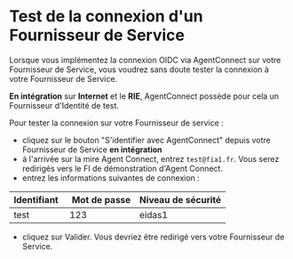 # Test de la connexion d'un Fournisseur de Service

Lorsque vous implémentez la connexion OIDC via AgentConnect sur votre Fournisseur de Service, vous voudrez sans doute tester la connexion à votre Fournisseur de Service.

**En intégration** sur **Internet** et le **RIE**, AgentConnect possède pour cela un Fournisseur d'Identité de test.

Pour tester la connexion sur votre Fournisseur de service :
- cliquez sur le bouton "S'identifier avec AgentConnect" depuis votre Fournisseur de Service **en intégration**
- à l'arrivée sur la mire Agent Connect, entrez `test@fia1.fr`. Vous serez redirigés vers le FI de démonstration d'Agent Connect.
- entrez les informations suivantes de connexion :

Identifiant |  Mot de passe | Niveau de sécurité
--- | --- | --- 
test | 123 | eidas1

- cliquez sur Valider. Vous devriez être redirigé vers votre Fournisseur de Service.
